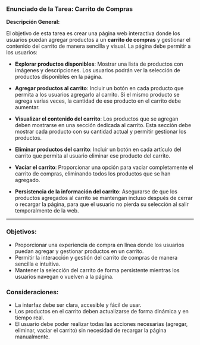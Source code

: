 ### Enunciado de la Tarea: Carrito de Compras

**Descripción General:**

El objetivo de esta tarea es crear una página web interactiva donde los usuarios puedan agregar productos a un **carrito de compras** y gestionar el contenido del carrito de manera sencilla y visual. La página debe permitir a los usuarios:

- **Explorar productos disponibles**: Mostrar una lista de productos con imágenes y descripciones. Los usuarios podrán ver la selección de productos disponibles en la página.
  
- **Agregar productos al carrito**: Incluir un botón en cada producto que permita a los usuarios agregarlo al carrito. Si el mismo producto se agrega varias veces, la cantidad de ese producto en el carrito debe aumentar.

- **Visualizar el contenido del carrito**: Los productos que se agregan deben mostrarse en una sección dedicada al carrito. Esta sección debe mostrar cada producto con su cantidad actual y permitir gestionar los productos.

- **Eliminar productos del carrito**: Incluir un botón en cada artículo del carrito que permita al usuario eliminar ese producto del carrito.

- **Vaciar el carrito**: Proporcionar una opción para vaciar completamente el carrito de compras, eliminando todos los productos que se han agregado.

- **Persistencia de la información del carrito**: Asegurarse de que los productos agregados al carrito se mantengan incluso después de cerrar o recargar la página, para que el usuario no pierda su selección al salir temporalmente de la web.

---

### Objetivos:

- Proporcionar una experiencia de compra en línea donde los usuarios puedan agregar y gestionar productos en un carrito.
- Permitir la interacción y gestión del carrito de compras de manera sencilla e intuitiva.
- Mantener la selección del carrito de forma persistente mientras los usuarios navegan o vuelven a la página.

### Consideraciones:

- La interfaz debe ser clara, accesible y fácil de usar.
- Los productos en el carrito deben actualizarse de forma dinámica y en tiempo real.
- El usuario debe poder realizar todas las acciones necesarias (agregar, eliminar, vaciar el carrito) sin necesidad de recargar la página manualmente.